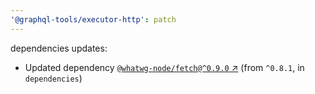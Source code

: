 ```yaml
---
'@graphql-tools/executor-http': patch
---
```

dependencies updates:
  - Updated dependency [`@whatwg-node/fetch@^0.9.0` ↗︎](https://www.npmjs.com/package/@whatwg-node/fetch/v/0.9.0) (from `^0.8.1`, in `dependencies`)
